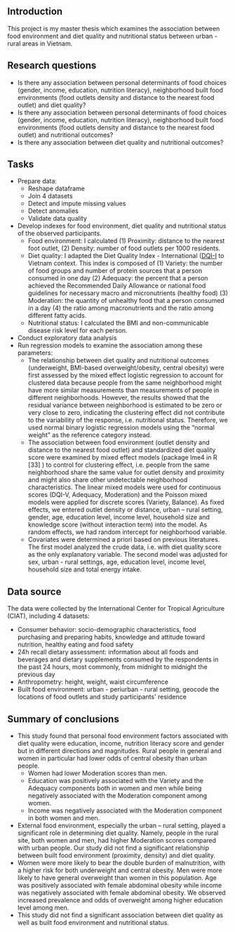 ## Introduction
This project is my master thesis which examines the association between food environment and diet quality and nutritional status between urban - rural areas in Vietnam.

## Research questions
- Is there any association between personal determinants of food choices (gender, income, education, nutrition literacy), neighborhood built food environments (food outlets density and distance to the nearest food outlet) and diet quality?
- Is there any association between personal determinants of food choices (gender, income, education, nutrition literacy), neighborhood built food environments (food outlets density and distance to the nearest food outlet) and nutritional outcomes?
- Is there any association between diet quality and nutritional outcomes? 

## Tasks
- Prepare data:
  - Reshape dataframe
  - Join 4 datasets 
  - Detect and impute missing values
  - Detect anomalies
  - Validate data quality
- Develop indexes for food environment, diet quality and nutritional status of the observed participants.
  - Food environment: I calculated (1) Proximity: distance to the nearest foot outlet, (2) Density: number of food outlets per 1000 residents.
  - Diet quality: I adapted the Diet Quality Index - International ([DQI-I](https://inddex.nutrition.tufts.edu/data4diets/indicator/diet-quality-index-international-dqi-i) to Vietnam context. This index is composed of 
  (1) Variety: the number of food groups and number of protein sources that a person consumed in one day
  (2) Adequacy: the percent that a person achieved the Recommended Daily Allowance or national food guidelines for necessary macro and micronutrients (healthy food)
  (3) Moderation: the quantity of unhealthy food that a person consumed in a day
  (4) the ratio among macronutrients and the ratio among different fatty acids.
  - Nutritional status: I calculated the BMI and non-communicable disease risk level for each person.
- Conduct exploratory data analysis
- Run regression models to examine the association among these parameters:
  - The relationship between diet quality and nutritional outcomes (underweight, BMI-based overweight/obesity, central obesity) were first assessed by the mixed effect logistic regression to account for clustered data because people from the same neighborhood might have more similar measurements than measurements of people in different neighborhoods. However, the results showed that the residual variance between neighborhood is estimated to be zero or very close to zero, indicating the clustering effect did not contribute to the variability of the response, i.e. nutritional status. Therefore, we used normal binary logistic regression models using the “normal weight” as the reference category instead. 
   - The association between food environment (outlet density and distance to the nearest food outlet) and standardized diet quality score were examined by mixed effect models (package lme4 in R [33] ) to control for clustering effect, i.e. people from the same neighborhood share the same value for outlet density and proximity and might also share other undetectable neighborhood characteristics. The linear mixed models were used for continuous scores (DQI-V, Adequacy, Moderation) and the Poisson mixed models were applied for discrete scores (Variety, Balance). As fixed effects, we entered outlet density or distance, urban – rural setting, gender, age, education level, income level, household size and knowledge score (without interaction term) into the model. As random effects, we had random intercept for neighborhood variable.
   - Covariates were determined a priori based on previous literatures. The first model analyzed the crude data, i.e. with diet quality score as the only explanatory variable. The second model was adjusted for sex, urban - rural settings, age, education level, income level, household size and total energy intake.

## Data source
The data were collected by the International Center for Tropical Agriculture (CIAT), including 4 datasets: 
- Consumer behavior: socio-demographic characteristics, food purchasing and preparing habits, knowledge and attitude toward nutrition, healthy eating and food safety
- 24h recall dietary assessment: information about all foods and beverages and dietary supplements consumed by the respondents in the past 24 hours, most commonly, from midnight to midnight the previous day
- Anthropometry: height, weight, waist circumference
- Built food environment: urban - periurban - rural setting, geocode the locations of food outlets and study participants' residence

## Summary of conclusions
- This study found that personal food environment factors associated with diet quality were education, income, nutrition literacy score and gender but in different directions and magnitudes. Rural people in general and women in particular
had lower odds of central obesity than urban people.
  - Women had lower Moderation scores than men. 
  - Education was positively associated with the Variety and the Adequacy components both in women and men while being negatively associated with the Moderation component among women. 
  - Income was negatively associated with the Moderation component in both women and men. 
 - External food environment, especially the urban – rural setting, played a significant role in determining diet quality. Namely, people in the rural site, both women and men, had higher Moderation scores compared with urban people. Our study did not find a significant relationship between built food environment (proximity, density) and diet quality.
- Women were more likely to bear the double burden of malnutrition, with a higher risk for both underweight and central obesity. Men were more likely to have general overweight than women in this population. Age was positively associated with female abdominal obesity while income was negatively associated with female abdominal obesity. We observed increased prevalence and odds of overweight among higher education level among men.
- This study did not find a significant association between diet quality as well as built food environment and nutritional status.
